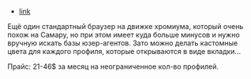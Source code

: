 - [link](https://ghostbrowser.com/)

Ещё один стандартный браузер на движке хромиума, который очень похож на Самару, но при этом имеет куда больше минусов и нужно вручную искать базы юзер-агентов. Зато можно делать кастомные цвета для каждого профиля, которые открываются в виде вкладки...

Прайс: 21-46$ за месяц на неограниченное кол-во профилей.